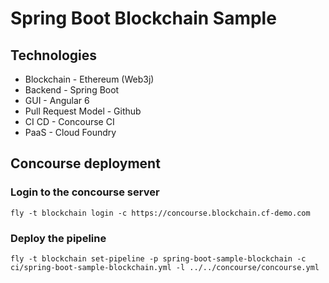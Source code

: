 # Spring Boot Blockchain Sample

## Technologies

* Blockchain - Ethereum (Web3j)
* Backend - Spring Boot
* GUI - Angular 6
* Pull Request Model - Github
* CI CD - Concourse CI
* PaaS - Cloud Foundry

## Concourse deployment

### Login to the concourse server

```
fly -t blockchain login -c https://concourse.blockchain.cf-demo.com
```

### Deploy the pipeline

```
fly -t blockchain set-pipeline -p spring-boot-sample-blockchain -c ci/spring-boot-sample-blockchain.yml -l ../../concourse/concourse.yml
```